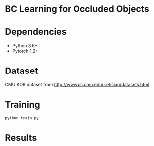 # BC Learning for Occluded Objects

# Dependencies

 - Python 3.6+
 - Pytorch 1.2+

# Dataset

CMU KO8 dataset from http://www.cs.cmu.edu/~ehsiao/datasets.html

# Training

  `python train.py`


# Results
